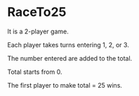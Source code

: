 # RaceTo25
It is a 2-player game.

Each player takes turns entering 1, 2, or 3.

The number entered are added to the total.

Total starts from 0.

The first player to make total = 25 wins.
